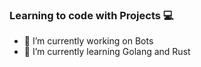 ### Learning to code with Projects 💻

- 🤖 I’m currently working on Bots
- 📝 I’m currently learning Golang and Rust

